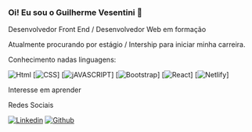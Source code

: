 ### Oi! Eu sou o Guilherme Vesentini 👋

Desenvolvedor Front End / Desenvolvedor Web em formação

Atualmente procurando por estágio / Intership para iniciar minha carreira.

Conhecimento nadas linguagens:

![Html](https://img.shields.io/badge/HTML-239120?style=for-the-badge&logo=html5&logoColor=white****)
[![CSS](https://img.shields.io/badge/CSS-239120?&style=for-the-badge&logo=css3&logoColor=white)]
[![jAVASCRIPT](https://img.shields.io/badge/JavaScript-F7DF1E?style=for-the-badge&logo=javascript&logoColor=black)]
[![Bootstrap](https://img.shields.io/badge/Bootstrap-563D7C?style=for-the-badge&logo=bootstrap&logoColor=white)]
[![React](https://img.shields.io/badge/React-20232A?style=for-the-badge&logo=react&logoColor=61DAFB)]
[![Netlify](https://img.shields.io/badge/Netlify-00C7B7?style=for-the-badge&logo=netlify&logoColor=white)]

Interesse em aprender


Redes Sociais

[![Linkedin](https://img.shields.io/badge/LinkedIn-0077B5?style=for-the-badge&logo=linkedin&logoColor=white)](https://www.linkedin.com/in/guilhermevesentini/)
[![Github](https://img.shields.io/badge/GitHub-100000?style=for-the-badge&logo=github&logoColor=white)](https://github.com/guilhermevesentini)
